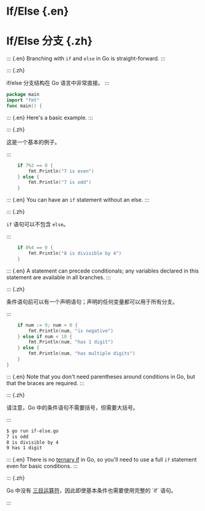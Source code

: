 
# If/Else {.en}

# If/Else 分支 {.zh}

::: {.en}
Branching with `if` and `else` in Go is
straight-forward.
:::

::: {.zh}

if/else 分支结构在 Go 语言中非常直接。
:::

```go
package main
import "fmt"
func main() {
```

::: {.en}
Here's a basic example.
:::

::: {.zh}

这是一个基本的例子。

:::

```go
	if 7%2 == 0 {
		fmt.Println("7 is even")
	} else {
		fmt.Println("7 is odd")
	}
```

::: {.en}
You can have an `if` statement without an else.
:::

::: {.zh}

`if` 语句可以不包含 `else`。

:::

```go
	if 8%4 == 0 {
		fmt.Println("8 is divisible by 4")
	}
```

::: {.en}
A statement can precede conditionals; any variables
declared in this statement are available in all
branches.
:::

::: {.zh}

条件语句前可以有一个声明语句；声明的任何变量都可以用于所有分支。

:::

```go
	if num := 9; num < 0 {
		fmt.Println(num, "is negative")
	} else if num < 10 {
		fmt.Println(num, "has 1 digit")
	} else {
		fmt.Println(num, "has multiple digits")
	}
}
```

::: {.en}
Note that you don't need parentheses around conditions
in Go, but that the braces are required.
:::

::: {.zh}

请注意，Go 中的条件语句不需要括号，但需要大括号。

:::

```bash
$ go run if-else.go 
7 is odd
8 is divisible by 4
9 has 1 digit
```

::: {.en}
There is no [ternary if](http://en.wikipedia.org/wiki/%3F:)
in Go, so you'll need to use a full `if` statement even
for basic conditions.
:::

::: {.zh}

Go 中没有 [三目运算符](http://en.wikipedia.org/wiki/%3F:)，因此即使基本条件也需要使用完整的 `if` 语句。

:::
